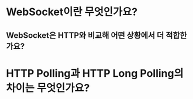 # WebSocket이란 무엇인가요?
## WebSocket은 HTTP와 비교해 어떤 상황에서 더 적합한가요?
# HTTP Polling과 HTTP Long Polling의 차이는 무엇인가요?